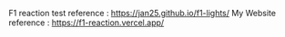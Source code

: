 F1 reaction test 
reference : https://jan25.github.io/f1-lights/
My Website 
reference : https://f1-reaction.vercel.app/
